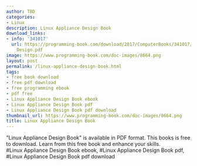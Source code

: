 ```yaml
---
author: TBD
categories:
- Linux
description: Linux Appliance Design Book
download_links:
- info: '341017'
  url: https://programming-book.com/download/2017/ComputerBooks/341017/Linux Appliance
    Design.pdf
image: https://www.programming-book.com/doc-images/8664.png
layout: post
permalink: /linux-appliance-design-book.html
tags:
- free book download
- free pdf download
- free programming ebook
- pdf free
- Linux Appliance Design Book ebook
- Linux Appliance Design Book pdf
- Linux Appliance Design Book pdf download
thumbnail_url: https://www.programming-book.com/doc-images/8664.png
title: Linux Appliance Design Book
---
```


 
<div class="item-desc text-justify">
  "Linux Appliance Design Book" is available in PDF format. This books is free to download. Learn from this free book and enhance your skills.
  <br>
  #Linux Appliance Design Book ebook, #Linux Appliance Design Book pdf, #Linux Appliance Design Book pdf download
</div>